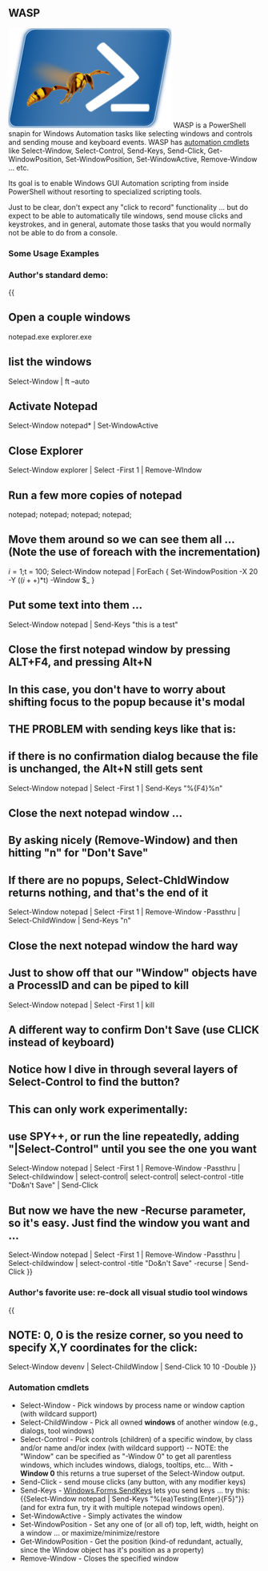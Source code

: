 ## WASP
![](Home_WASP.png) WASP is a PowerShell snapin for Windows Automation tasks like selecting windows and controls and sending mouse and keyboard events. WASP has [automation cmdlets](#automation-cmdlets) like Select-Window, Select-Control, Send-Keys, Send-Click, Get-WindowPosition, Set-WindowPosition, Set-WindowActive, Remove-Window ... etc.

Its goal is to enable Windows GUI Automation scripting from inside PowerShell without resorting to specialized scripting tools. 

Just to be clear, don't expect any "click to record" functionality ... but do expect to be able to automatically tile windows, send mouse clicks and keystrokes, and in general, automate those tasks that you would normally not be able to do from a console.

### Some Usage Examples
### Author's standard demo:
{{
## Open a couple windows
notepad.exe
explorer.exe
## list the windows
Select-Window | ft –auto
## Activate Notepad
Select-Window notepad* | Set-WindowActive
## Close Explorer
Select-Window explorer | Select -First 1 | Remove-WIndow
## Run a few more copies of notepad
notepad; notepad; notepad; notepad;
## Move them around so we can see them all ... (Note the use of foreach with the incrementation)
$i = 1;$t = 100; Select-Window notepad | ForEach { Set-WindowPosition -X 20 -Y (($i++)*$t) -Window $_ }
## Put some text into them ...
Select-Window notepad | Send-Keys "this is a test"
## Close the first notepad window by pressing ALT+F4, and pressing Alt+N
## In this case, you don't have to worry about shifting focus to the popup because it's modal
## THE PROBLEM with sending keys like that is:
##    if there is no confirmation dialog because the file is unchanged, the Alt+N still gets sent
Select-Window notepad | Select -First 1 | Send-Keys "%{F4}%n"
## Close the next notepad window ... 
## By asking nicely (Remove-Window) and then hitting "n" for "Don't Save"
## If there are no popups, Select-ChldWindow returns nothing, and that's the end of it
Select-Window notepad | Select -First 1 | Remove-Window -Passthru | 
   Select-ChildWindow | Send-Keys "n"
## Close the next notepad window the hard way 
## Just to show off that our "Window" objects have a ProcessID and can be piped to kill
Select-Window notepad | Select -First 1 | kill
## A different way to confirm Don't Save (use CLICK instead of keyboard)
## Notice how I dive in through several layers of Select-Control to find the button?
## This can only work experimentally: 
## use SPY++, or run the line repeatedly, adding "|Select-Control" until you see the one you want
Select-Window notepad | Select -First 1 | Remove-Window -Passthru | 
   Select-childwindow | select-control| select-control| select-control -title "Do&n't Save" | Send-Click
## But now we have the new -Recurse parameter, so it's easy.  Just find the window you want and ...
Select-Window notepad | Select -First 1 | Remove-Window -Passthru | 
   Select-childwindow | select-control -title "Do&n't Save"  -recurse | Send-Click
}}

### Author's favorite use: re-dock all visual studio tool windows
{{
## NOTE: 0, 0 is the resize corner, so you need to specify X,Y coordinates for the click:
Select-Window devenv | Select-ChildWindow | Send-Click 10 10 -Double 
}}

### Automation cmdlets
* Select-Window - Pick windows by process name or window caption (with wildcard support)
* Select-ChildWindow - Pick all owned **windows** of another window (e.g., dialogs, tool windows)
* Select-Control - Pick controls (children) of a specific window, by class and/or name and/or index (with wildcard support) -- NOTE: the "Window" can be specified as "-Window 0" to get all parentless windows, which includes windows, dialogs, tooltips, etc... With **-Window 0** this returns a true superset of the Select-Window output.
* Send-Click - send mouse clicks (any button, with any modifier keys)
* Send-Keys - [Windows.Forms.SendKeys](http://msdn2.microsoft.com/en-us/library/system.windows.forms.sendkeys) lets you send keys ... try this: {{Select-Window notepad | Send-Keys "%(ea)Testing{Enter}{F5}"}} (and for extra fun, try it with multiple notepad windows open).
* Set-WindowActive - Simply activates the window
* Set-WindowPosition - Set any one of (or all of) top, left, width, height on a window ... or maximize/minimize/restore
* Get-WindowPosition - Get the position (kind-of redundant, actually, since the Window object has it's position as a property)
* Remove-Window - Closes the specified window

